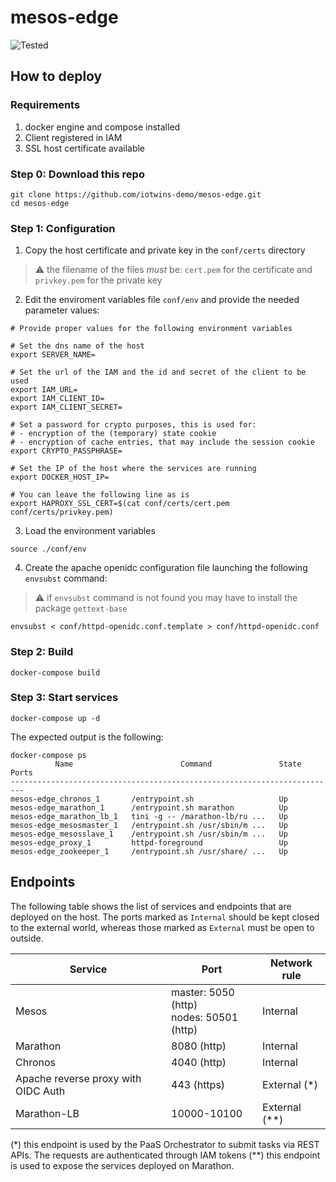 # mesos-edge

![Tested](https://img.shields.io/badge/tested%20with-docker--compose%201.27.4%20-green)

## How to deploy

### Requirements

1. docker engine and compose installed
2. Client registered in IAM
2. SSL host certificate available

### Step 0: Download this repo

````
git clone https://github.com/iotwins-demo/mesos-edge.git
cd mesos-edge
````

### Step 1: Configuration

1. Copy the host certificate and private key in the `conf/certs` directory

> :warning: the filename of the files *must* be: `cert.pem` for the certificate and `privkey.pem` for the private key

2. Edit the enviroment variables file `conf/env` and provide the needed parameter values:

````
# Provide proper values for the following environment variables

# Set the dns name of the host
export SERVER_NAME=

# Set the url of the IAM and the id and secret of the client to be used
export IAM_URL=
export IAM_CLIENT_ID=
export IAM_CLIENT_SECRET=

# Set a password for crypto purposes, this is used for:
# - encryption of the (temporary) state cookie
# - encryption of cache entries, that may include the session cookie
export CRYPTO_PASSPHRASE=

# Set the IP of the host where the services are running
export DOCKER_HOST_IP=

# You can leave the following line as is
export HAPROXY_SSL_CERT=$(cat conf/certs/cert.pem conf/certs/privkey.pem)
````

3. Load the environment variables

````
source ./conf/env
````

4. Create the apache openidc configuration file launching the following `envsubst` command:

> :warning: if `envsubst` command is not found you may have to install the package `gettext-base`

````
envsubst < conf/httpd-openidc.conf.template > conf/httpd-openidc.conf
````


### Step 2: Build

````
docker-compose build
````


### Step 3: Start services

````
docker-compose up -d
````

The expected output is the following:

````
docker-compose ps
          Name                        Command               State   Ports
-------------------------------------------------------------------------
mesos-edge_chronos_1       /entrypoint.sh                   Up
mesos-edge_marathon_1      /entrypoint.sh marathon          Up
mesos-edge_marathon_lb_1   tini -g -- /marathon-lb/ru ...   Up
mesos-edge_mesosmaster_1   /entrypoint.sh /usr/sbin/m ...   Up
mesos-edge_mesosslave_1    /entrypoint.sh /usr/sbin/m ...   Up
mesos-edge_proxy_1         httpd-foreground                 Up
mesos-edge_zookeeper_1     /entrypoint.sh /usr/share/ ...   Up
````

## Endpoints

The following table shows the list of services and endpoints that are deployed on the host. The ports marked as `Internal` should be kept closed to the external world, whereas those marked as `External` must be open to outside.

| Service  | Port |  Network rule |
| ------------- | ------------- | -----------| 
| Mesos  | master: 5050 (http) <br> nodes: 50501 (http)  | Internal |
| Marathon  | 8080 (http)  | Internal |
| Chronos | 4040 (http) | Internal |
| Apache reverse proxy with OIDC Auth | 443 (https) | External (*) |
| Marathon-LB | 10000-10100 | External (**) |

(*) this endpoint is used by the PaaS Orchestrator to submit tasks via REST APIs. The requests are authenticated through IAM tokens
(**) this endpoint is used to expose the services deployed on Marathon. 
